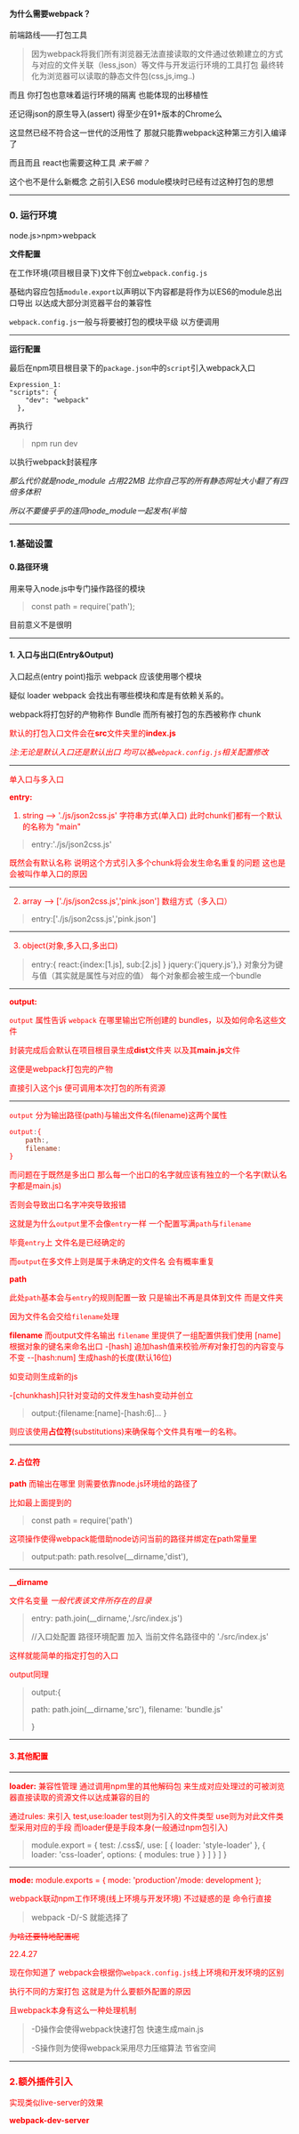#### 为什么需要webpack？

前端路线——打包工具


>  因为webpack将我们所有浏览器无法直接读取的文件通过依赖建立的方式与对应的文件关联（less,json）等文件与开发运行环境的工具打包 最终转化为浏览器可以读取的静态文件包(css,js,img..)

而且 你打包也意味着运行环境的隔离
也能体现的出移植性

还记得json的原生导入(assert)
得至少在91+版本的Chrome么

这显然已经不符合这一世代的泛用性了
那就只能靠webpack这种第三方引入编译了

而且而且 react也需要这种工具
*来干嘛？*



这个也不是什么新概念 之前引入ES6 module模块时已经有过这种打包的思想

****



### 0. 运行环境

node.js>npm>webpack

**文件配置**

在工作环境(项目根目录下)文件下创立`webpack.config.js`

基础内容应包括`module.export`以声明以下内容都是将作为以ES6的module总出口导出 以达成大部分浏览器平台的兼容性

`webpack.config.js`一般与将要被打包的模块平级 以方便调用

****



**运行配置**

最后在npm项目根目录下的`package.json`中的`script`引入webpack入口

```
Expression_1:
"scripts": {
    "dev": "webpack"
  },
```

再执行

> npm run dev

以执行webpack封装程序



*那么代价就是node_module 占用22MB 比你自己写的所有静态网址大小翻了有四倍多体积*

*所以不要傻乎乎的连同node_module一起发布(半恼*

****


### 1.基础设置



#### 0.路径环境

用来导入node.js中专门操作路径的模块

> const path = require('path');

目前意义不是很明

****



#### 1. 入口与出口(Entry&Output)

入口起点(entry point)指示 webpack 应该使用哪个模块

疑似	loader webpack 会找出有哪些模块和库是有依赖关系的。

webpack将打包好的产物称作  Bundle
而所有被打包的东西被称作  chunk 



<div style="color:red">默认的打包入口文件会在<b>src</b>文件夹里的<b>index.js</b>

*注:无论是默认入口还是默认出口 均可以被`webpack.config.js`相关配置修改*

****



单入口与多入口

**entry:**

1. string --> './js/json2css.js'
	字符串方式(单入口)
	此时chunk们都有一个默认的名称为 "main"

>	entry:'./js/json2css.js'

既然会有默认名称 说明这个方式引入多个chunk将会发生命名重复的问题 这也是会被叫作单入口的原因

****



2. array --> ['./js/json2css.js','pink.json']
   	数组方式（多入口）

> entry:['./js/json2css.js','pink.json']

****



3. object(对象,多入口,多出口)

> entry:{ react:{index:[1.js], sub:[2.js]	} jquery:{'jquery.js'},}
对象分为键与值（其实就是属性与对应的值）
每个对象都会被生成一个bundle

****



**output:**

`output` 属性告诉 `webpack` 在哪里输出它所创建的 bundles，以及如何命名这些文件



<div style="color:red">封装完成后会默认在项目根目录生成<b>dist</b>文件夹 以及其<b>main.js</b>文件<div>




这便是webpack打包完的产物

直接引入这个js 便可调用本次打包的所有资源

****



`output` 分为输出路径(path)与输出文件名(filename)这两个属性

```javascript
output:{
	path:,
    filename:
}
```

而问题在于既然是多出口 那么每一个出口的名字就应该有独立的一个名字(默认名字都是main.js) 

否则会导致出口名字冲突导致报错



这就是为什么`output`里不会像`entry`一样 一个配置写满`path`与`filename`

毕竟`entry`上 文件名是已经确定的

而`output`在多文件上则是属于未确定的文件名 会有概率重复



**path**

此处`path`基本会与`entry`的规则配置一致 只是输出不再是具体到文件 而是文件夹

因为文件名会交给`filename`处理





**filename**
而output文件名输出 `filename` 里提供了一组配置供我们使用
[name]	根据对象的键名来命名出口
-[hash]	追加hash值来校验*所有*对象打包的内容变与不变
--[hash:num] 生成hash的长度(默认16位)

如变动则生成新的js

-[chunkhash]只针对变动的文件发生hash变动并创立

> output:{filename:[name]-[hash:6]... }

则应该使用**占位符**(substitutions)来确保每个文件具有唯一的名称。

****



#### 2.占位符



**path**
而输出在哪里 则需要依靠node.js环境给的路径了

比如最上面提到的

> const path = require('path')

这项操作使得webpack能借助node访问当前的路径并绑定在path常量里

> output:path:		path.resolve(__dirname,'dist'),

****



**__dirname**

文件名变量	*一般代表该文件所存在的目录*

> entry:	path.join(__dirname,'./src/index.js')	
>
> //入口处配置 路径环境配置 加入 当前文件名路径中的 './src/index.js'

这样就能简单的指定打包的入口



output同理

> output:{
>
> path: path.join(__dirname,'src'),
> filename: 'bundle.js'
>
> }

****



#### 3.其他配置

****

**loader:**
兼容性管理
通过调用npm里的其他解码包 来生成对应处理过的可被浏览器直接读取的资源文件以达成兼容的目的

通过rules:
来引入 test,use:loader
test则为引入的文件类型
use则为对此文件类型采用对应的手段
而loader便是手段本身(一般通过npm包引入)


> module.export = {
> test: /\.css$/,
> use: [ { loader: 'style-loader' }, { loader: 'css-loader', options: { modules: true } } ] } ]
> }

****

**mode:**
module.exports = { 
mode: 'production'/mode: development 
};

webpack联动npm工作环境(线上环境与开发环境)
不过疑惑的是 命令行直接

> webpack -D/-S
就能选择了

~~为啥还要特地配置呢~~



22.4.27

现在你知道了 webpack会根据你`webpack.config.js`线上环境和开发环境的区别

执行不同的方案打包	这就是为什么要额外配置的原因



且webpack本身有这么一种处理机制

> -D操作会使得webpack快速打包 快速生成main.js
>
> -S操作则为使得webpack采用尽力压缩算法 节省空间

****



### 2.额外插件引入



实现类似live-server的效果

**webpack-dev-server**



